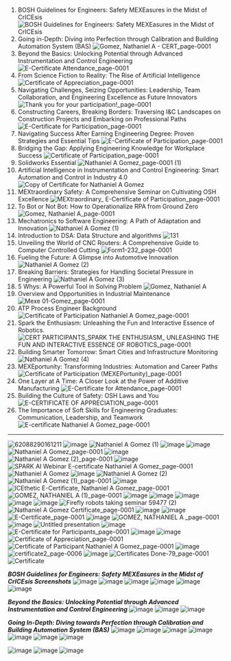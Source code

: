 1. BOSH Guidelines for Engineers: Safety MEXEasures in the Midst of CrICEsis![BOSH Guidelines for Engineers: Safety MEXEasures in the Midst of CrICEsis](https://github.com/nthnlgmz/Reflection-Journal/assets/143614589/c5a89efe-89f4-406c-a0a3-c8ece2d78e84)
2. Going in-Depth: Diving into Perfection through Calibration and Building Automation System (BAS)
![Gomez, Nathaniel A  - CERT_page-0001](https://github.com/nthnlgmz/Reflection-Journal/assets/143614589/2343f03c-e39c-406a-a488-7d6784b3f4b6)
3. Beyond the Basics: Unlocking Potential through Advanced Instrumentation and Control Engineering
![E-Certificate Attendance_page-0001](https://github.com/nthnlgmz/Reflection-Journal/assets/143614589/12ef0af6-ffd8-46f2-8947-4785bf1476f3)
4. From Science Fiction to Reality: The Rise of Artificial Intelligence
![Certificate of Appreciation_page-0001](https://github.com/nthnlgmz/Reflection-Journal/assets/143614589/c4e3a6b0-50ef-4f80-a6f2-a8dbebc5b65d)
5. Navigating Challenges, Seizing Opportunities: Leadership, Team Collaboration, and Engineering Excellence as Future Innovators
![Thank you for your participation!_page-0001](https://github.com/nthnlgmz/Reflection-Journal/assets/143614589/1c155c32-c9cd-4203-a249-6a64bd53309f)
6. Constructing Careers, Breaking Borders: Traversing I&C Landscapes on Construction Projects and Embarking on Professional Paths
![E-Certificate for Participation_page-0001](https://github.com/nthnlgmz/Reflection-Journal/assets/143614589/a581a8b8-efae-47f7-8d99-518218e67c57)
7. Navigating Success After Earning Engineering Degree: Proven Strategies and Essential Tips
![E-Certificate of Participation_page-0001](https://github.com/nthnlgmz/Reflection-Journal/assets/143614589/e954b442-982a-41da-b734-f91cfa86b74b)
8. Bridging the Gap: Applying Engineering Knowledge for Workplace Success
![Certificate of Participation_page-0001](https://github.com/nthnlgmz/Reflection-Journal/assets/143614589/7009d8c8-7302-401a-a094-1304e0af838c)
9. Solidworks Essential
![Nathaniel A  Gomez_page-0001 (1)](https://github.com/nthnlgmz/Reflection-Journal/assets/143614589/452b82d6-f172-4f90-9cf2-4697e7b51637)
10. Artificial Intelligence in Instrumentation and Control Engineering: Smart Automation and Control in Industry 4.0
![Copy of Certificate for Nathaniel A  Gomez](https://github.com/nthnlgmz/Reflection-Journal/assets/143614589/b868aec9-acd2-4b16-869f-490b314a8e20)
11. MEXtraordinary Safety: A Comprehensive Seminar on Cultivating OSH Excellence
![MEXtraordinary_ E-Certificate of Participation_page-0001](https://github.com/nthnlgmz/Reflection-Journal/assets/143614589/a14e98a6-d56a-41fb-abab-677a3d215f33)
12. To Bot or Not Bot: How to Operationalize RPA from Ground Zero
    ![Gomez, Nathaniel A_page-0001](https://github.com/nthnlgmz/Reflection-Journal/assets/143614589/ea94d0d4-0648-433e-ac2f-ab27dea3ec6b)
13. Mechatronics to Software Engineering: A Path of Adaptation and Innovation
    ![Nathaniel A  Gomez (1)](https://github.com/nthnlgmz/Reflection-Journal/assets/143614589/8a707b7e-00ca-450a-9f29-74ba6e9c0279)
14. Introduction to DSA: Data  Structure and algorithms
    ![131](https://github.com/nthnlgmz/Reflection-Journal/assets/143614589/5fef9d32-08dd-4fe2-8648-c0c3b258bcbb)
15. Unveiling the World of CNC Routers: A Comprehensive Guide to Computer Controlled Cutting
    ![Form1-232_page-0001](https://github.com/nthnlgmz/Reflection-Journal/assets/143614589/ddb77d21-2f1a-4e96-955f-1873382ff841)
16. Fueling the Future: A Glimpse into Automotive Innovation
    ![Nathaniel A  Gomez (2)](https://github.com/nthnlgmz/Reflection-Journal/assets/143614589/aac54c14-76be-4fab-9a2c-3a3a27087659)
17. Breaking Barriers: Strategies for Handling Societal Pressure in Engineering
    ![Nathaniel A  Gomez (3)](https://github.com/nthnlgmz/Reflection-Journal/assets/143614589/a61abdd7-6809-4b01-a2f9-6b96eaaa9f1b)
18. 5 Whys: A Powerful Tool in Solving Problem
    ![Gomez, Nathaniel A](https://github.com/nthnlgmz/Reflection-Journal/assets/143614589/8f58bfe7-2161-445e-b3d1-f0e1ac924429)
19. Overview and Opportunities in Industrial Maintenance
    ![Mexe 01-Gomez_page-0001](https://github.com/nthnlgmz/Reflection-Journal/assets/143614589/087952f7-4b6c-41b1-a740-f0d4dc868aaa)
20.  ATP Process Engineer Background
    ![Certificate of Participation Nathaniel A  Gomez_page-0001](https://github.com/nthnlgmz/Reflection-Journal/assets/143614589/1891946f-7647-4cd5-ab6d-cef01077ef86)
21. Spark the Enthusiasm: Unleashing the Fun and Interactive Essence of Robotics.
    ![CERT PARTICIPANTS_SPARK THE ENTHUSIASM_ UNLEASHING THE FUN AND INTERACTIVE ESSENCE OF ROBOTICS_page-0001](https://github.com/nthnlgmz/Reflection-Journal/assets/143614589/f9ce0358-f3ec-4021-be55-2cd46dbf8032)
22. Building Smarter Tomorrow: Smart Cities and Infrastructure Monitoring
    ![Nathaniel A  Gomez (4)](https://github.com/nthnlgmz/Reflection-Journal/assets/143614589/8a2df2d0-2c97-4ebb-8d32-b46ec931aabc)
23. MEXEportunity: Transforming Industries: Automation and Career Paths
    ![Certificate of Participation (MEXEPortunity)_page-0001](https://github.com/nthnlgmz/Reflection-Journal/assets/143614589/15ff8e61-0fcb-4a55-908f-aac9da65b56b)
24. One Layer at A Time: A Closer Look at the Power of Additive Manufacturing
    ![E-Certificate for Attendance_page-0001](https://github.com/nthnlgmz/Reflection-Journal/assets/143614589/72a698de-f4bc-4dab-bf32-8dd3d3e3e0d8)
25. Building the Culture of Safety: OSH Laws and You
    ![E-CERTIFICATE OF APPRECIATION_page-0001](https://github.com/nthnlgmz/Reflection-Journal/assets/143614589/1d223a67-7842-4333-be83-38396c17ea71)
26. The Importance of Soft Skills for Engineering Graduates: Communication, Leadership, and Teamwork
    ![E-certificate Nathaniel A  Gomez_page-0001](https://github.com/nthnlgmz/Reflection-Journal/assets/143614589/ce170b43-1417-4f41-89f7-251267a32e49)










-----------------------------------------------------------------------------------------
![62088290161211](https://github.com/nthnlgmz/Reflection-Journal/assets/143614589/724609c5-761e-4ba2-a923-d470dc5d3737)
![image](https://github.com/nthnlgmz/Reflection-Journal/assets/143614589/19945bfb-d036-416b-81cb-21a18a8e100b)
![Nathaniel A  Gomez (1)](https://github.com/nthnlgmz/Reflection-Journal/assets/143614589/70ce4423-de31-41d7-81c7-fced207877cc)
![image](https://github.com/nthnlgmz/Reflection-Journal/assets/143614589/897f3ecf-89df-46f9-be0b-4395314d8d83)
![image](https://github.com/nthnlgmz/Reflection-Journal/assets/143614589/e3391281-6c51-440f-8874-80364d8a2012)
![Nathaniel A  Gomez_page-0001](https://github.com/nthnlgmz/Reflection-Journal/assets/143614589/e73339e6-f431-483f-bd72-635389b99f05)
![image](https://github.com/nthnlgmz/Reflection-Journal/assets/143614589/f310631d-7535-465a-80b0-b55f0cedcfad)
![Nathaniel A  Gomez (2)_page-0001](https://github.com/nthnlgmz/Reflection-Journal/assets/143614589/5a6a5392-b1ee-4706-8ae0-5f46ec91ebfe)
![image](https://github.com/nthnlgmz/Reflection-Journal/assets/143614589/bd3f9d41-d394-4348-919f-5afd7d3ffc3c)
![SPARK AI Webinar E-certificate Nathaniel A  Gomez_page-0001](https://github.com/nthnlgmz/Reflection-Journal/assets/143614589/d27a8eab-1d14-464a-8fec-8d286509c871)
![Nathaniel A  Gomez](https://github.com/nthnlgmz/Reflection-Journal/assets/143614589/7bb3b09f-e352-4cec-a3d3-a56b38600f61)
![image](https://github.com/nthnlgmz/Reflection-Journal/assets/143614589/1063e62a-3e37-471d-80fa-f73bde524553)
![Nathaniel A  Gomez (2)](https://github.com/nthnlgmz/Reflection-Journal/assets/143614589/65e81b63-9e56-4b93-ac1c-427851a3fce1)
![Nathaniel A  Gomez (1)_page-0001](https://github.com/nthnlgmz/Reflection-Journal/assets/143614589/04fa2c7f-d41b-48c2-adfc-0c6a388e0aa5)
![image](https://github.com/nthnlgmz/Reflection-Journal/assets/143614589/46d9e6fb-3d54-45c4-a00b-21574f3e3672)
![ICEthetic E-Certificate, Nathaniel A  Gomez_page-0001](https://github.com/nthnlgmz/Reflection-Journal/assets/143614589/1e099733-e46d-444e-bc97-e2e966af4555)
![GOMEZ, NATHANIEL A  (1)_page-0001](https://github.com/nthnlgmz/Reflection-Journal/assets/143614589/68f8c8b5-7f98-4347-9f4e-9d07656b7614)
![image](https://github.com/nthnlgmz/Reflection-Journal/assets/143614589/bcfd8a23-a249-4870-a542-a93baff53d8d)
![image](https://github.com/nthnlgmz/Reflection-Journal/assets/143614589/ed230a72-ff62-45fd-8d85-c6508dc88c50)
![image](https://github.com/nthnlgmz/Reflection-Journal/assets/143614589/9b2cb2fa-3af9-4e47-82db-bd8f15e41c53)
![image](https://github.com/nthnlgmz/Reflection-Journal/assets/143614589/579f5686-9d6d-4a8c-b22f-0d38ca0b7924)
![image](https://github.com/nthnlgmz/Reflection-Journal/assets/143614589/17db708d-3561-44d6-841a-3f928e4b4819)
![Firefly robots taking seminar 59477 (2)](https://github.com/nthnlgmz/Reflection-Journal/assets/143614589/bc77747a-6e97-4c49-9036-b367dd87b0f3)
![Nathaniel A  Gomez Certificate_page-0001](https://github.com/nthnlgmz/Reflection-Journal/assets/143614589/698586dd-c8ae-45c1-9910-fa2f3f9e2a6a)
![image](https://github.com/nthnlgmz/Reflection-Journal/assets/143614589/35559c5f-cb44-49d7-ad0e-85d09340aa98)
![image](https://github.com/nthnlgmz/Reflection-Journal/assets/143614589/4a9b0002-3aad-46ac-9f21-221d480399bd)
![E-Certificate_page-0001](https://github.com/nthnlgmz/Reflection-Journal/assets/143614589/8be1308b-798b-4ada-b1de-51694d9e689d)
![image](https://github.com/nthnlgmz/Reflection-Journal/assets/143614589/bb0e477c-be71-47fc-b4da-375fc67d0d66)
![GOMEZ, NATHANIEL A _page-0001](https://github.com/nthnlgmz/Reflection-Journal/assets/143614589/8c857ad7-0fd7-4fc3-b376-24289be98590)
![image](https://github.com/nthnlgmz/Reflection-Journal/assets/143614589/4bc93e85-2b6a-49eb-97e9-70cc84ba14e5)
![Untitled presentation](https://github.com/nthnlgmz/Reflection-Journal/assets/143614589/5a4dd6fe-3d42-4a19-8703-7385f8693692)
![image](https://github.com/nthnlgmz/Reflection-Journal/assets/143614589/55344530-baca-4eb8-95ed-26f2d77b9f8a)
![E-Certificate for Participants_page-0001](https://github.com/nthnlgmz/Reflection-Journal/assets/143614589/66603b53-1453-494e-a5cd-596d61676a4e)
![image](https://github.com/nthnlgmz/Reflection-Journal/assets/143614589/c4428b19-b481-4837-8e80-fd4fab840c3b)
![image](https://github.com/nthnlgmz/Reflection-Journal/assets/143614589/da0ab3a4-e48a-4aad-adb8-1f12a7de9120)
![Certificate of Appreciation_page-0001](https://github.com/nthnlgmz/Reflection-Journal/assets/143614589/944ac745-27a7-499d-b211-6ec3867935d2)
![Certificate of Participant Nathaniel A  Gomez_page-0001](https://github.com/nthnlgmz/Reflection-Journal/assets/143614589/175e077c-990a-4eb7-abf3-253330e9cd08)
![image](https://github.com/nthnlgmz/Reflection-Journal/assets/143614589/9f2a6669-a36b-432c-8b90-6a296c1e856f)
![certificate2_page-0006](https://github.com/nthnlgmz/Reflection-Journal/assets/143614589/b092a010-51a9-4620-adc5-dd19605587c2)
![image](https://github.com/nthnlgmz/Reflection-Journal/assets/143614589/0cd19887-94b4-4246-906e-d5d5cb577c88)
![Certificates Done-79_page-0001](https://github.com/nthnlgmz/Reflection-Journal/assets/143614589/a6a0dbce-dd42-4a5f-9fd0-929557542f2e)
![Certificate](https://github.com/nthnlgmz/Reflection-Journal/assets/143614589/ee13bff3-b0d9-4f4a-a05b-23d88c2557c4)

***BOSH Guidelines for Engineers: Safety MEXEasures in the Midst of CrICEsis Screenshots***
![image](https://github.com/nthnlgmz/Reflection-Journal/assets/143614589/9ba2349f-540e-49d5-9a37-7c96128d8b0a)
![image](https://github.com/nthnlgmz/Reflection-Journal/assets/143614589/f52dcbbb-44ab-43fb-8dfb-8c198886660c)
![image](https://github.com/nthnlgmz/Reflection-Journal/assets/143614589/10bc1cd9-a5db-40c7-9ec1-036602d72355)
![image](https://github.com/nthnlgmz/Reflection-Journal/assets/143614589/0c17c22e-0c41-4b30-b7a5-31620aad5bb8)
![image](https://github.com/nthnlgmz/Reflection-Journal/assets/143614589/3885abec-6565-497e-a2a9-4574bc9c767c)
![image](https://github.com/nthnlgmz/Reflection-Journal/assets/143614589/79490f8f-7086-4ccc-af38-41f1737f2ed2)

***Beyond the Basics: Unlocking Potential through Advanced Instrumentation and Control Engineering***
![image](https://github.com/nthnlgmz/Reflection-Journal/assets/143614589/438996fc-cfd9-48cd-85bb-3b12a436434e)
![image](https://github.com/nthnlgmz/Reflection-Journal/assets/143614589/4112271a-4bb5-405f-8b01-f03d90492e6b)
![image](https://github.com/nthnlgmz/Reflection-Journal/assets/143614589/1d24ce63-f63b-4e93-b255-23e568ae27c5)

***Going In-Depth: Diving towards Perfection through Calibration and Building Automation System (BAS)***
![image](https://github.com/nthnlgmz/Reflection-Journal/assets/143614589/39bf73a8-0852-41d0-a69b-21d06234294c)
![image](https://github.com/nthnlgmz/Reflection-Journal/assets/143614589/5e3f4b6e-0b3c-4948-b85a-8b632bab0544)
![image](https://github.com/nthnlgmz/Reflection-Journal/assets/143614589/b2bc118d-b593-438c-a499-7ba13e72643a)
![image](https://github.com/nthnlgmz/Reflection-Journal/assets/143614589/0bd07b02-c16a-4c13-a7e0-0120d057d46f)
![image](https://github.com/nthnlgmz/Reflection-Journal/assets/143614589/fb8b7134-8bc2-4902-8159-4bdc9c8694af)
![image](https://github.com/nthnlgmz/Reflection-Journal/assets/143614589/54ac9cb8-f979-4d5d-a0ea-61eb4d473b62)
![image](https://github.com/nthnlgmz/Reflection-Journal/assets/143614589/f91f2169-a466-4b7d-b553-44b55157b292)



![image](https://github.com/nthnlgmz/Reflection-Journal/assets/143614589/ce1c753b-0a5d-43bb-9974-66ed81169544)
![image](https://github.com/nthnlgmz/Reflection-Journal/assets/143614589/6d8e8f8b-ba1d-4569-8760-e550b12ea00d)
![image](https://github.com/nthnlgmz/Reflection-Journal/assets/143614589/62e7dfd6-765b-4f31-ba4e-890c1e740495)










